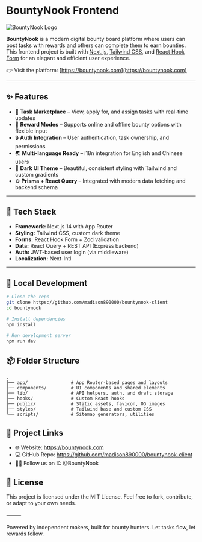 # BountyNook Frontend

![BountyNook Logo](src/app/favicon.ico)

**BountyNook** is a modern digital bounty board platform where users can post tasks with rewards and others can complete them to earn bounties. This frontend project is built with [Next.js](https://nextjs.org/), [Tailwind CSS](https://tailwindcss.com/), and [React Hook Form](https://react-hook-form.com/) for an elegant and efficient user experience.

👉 Visit the platform: [https://bountynook.com](https://bountynook.com)

---

## ✨ Features

- 🧭 **Task Marketplace** – View, apply for, and assign tasks with real-time updates
- 🧾 **Reward Modes** – Supports online and offline bounty options with flexible input
- 🔒 **Auth Integration** – User authentication, task ownership, and permissions
- 🌏 **Multi-language Ready** – i18n integration for English and Chinese users
- 🎨 **Dark UI Theme** – Beautiful, consistent styling with Tailwind and custom gradients
- ⚙️ **Prisma + React Query** – Integrated with modern data fetching and backend schema

---

## 🧠 Tech Stack

- **Framework:** Next.js 14 with App Router
- **Styling:** Tailwind CSS, custom dark theme
- **Forms:** React Hook Form + Zod validation
- **Data:** React Query + REST API (Express backend)
- **Auth:** JWT-based user login (via middleware)
- **Localization:** Next-Intl

---

## 🧪 Local Development

```bash
# Clone the repo
git clone https://github.com/madison890000/bountynook-client
cd bountynook

# Install dependencies
npm install

# Run development server
npm run dev

```

## 📦 Folder Structure

```plaintext
.
├── app/                # App Router-based pages and layouts
├── components/         # UI components and shared elements
├── lib/                # API helpers, auth, and draft storage
├── hooks/              # Custom React hooks
├── public/             # Static assets, favicon, OG images
├── styles/             # Tailwind base and custom CSS
└── scripts/            # Sitemap generators, utilities

```

## 🔗 Project Links
-	🌐 Website: https://bountynook.com
-	💻 GitHub Repo: https://github.com/madison890000/bountynook-client
-	🧑‍💼 Follow us on X: @BountyNook

## 🤝 License

This project is licensed under the MIT License. Feel free to fork, contribute, or adapt to your own needs.

⸻

Powered by independent makers, built for bounty hunters.
Let tasks flow, let rewards follow.

